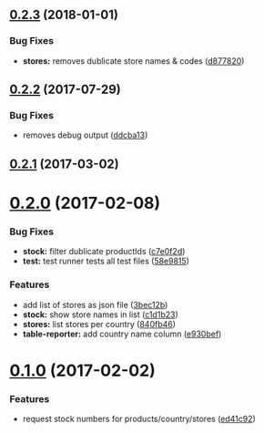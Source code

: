 <a name="0.2.3"></a>
## [0.2.3](https://github.com/Ephigenia/ikea-availability-checker/compare/v0.2.2...v0.2.3) (2018-01-01)


### Bug Fixes

* **stores:** removes dublicate store names & codes ([d877820](https://github.com/Ephigenia/ikea-availability-checker/commit/d877820))



<a name="0.2.2"></a>
## [0.2.2](https://github.com/Ephigenia/ikea-availability-checker/compare/v0.2.1...v0.2.2) (2017-07-29)


### Bug Fixes

* removes debug output ([ddcba13](https://github.com/Ephigenia/ikea-availability-checker/commit/ddcba13))



<a name="0.2.1"></a>
## [0.2.1](https://github.com/Ephigenia/ikea-availability-checker/compare/v0.2.0...v0.2.1) (2017-03-02)



<a name="0.2.0"></a>
# [0.2.0](https://github.com/Ephigenia/ikea-availability-checker/compare/v0.1.0...v0.2.0) (2017-02-08)


### Bug Fixes

* **stock:** filter dublicate productIds ([c7e0f2d](https://github.com/Ephigenia/ikea-availability-checker/commit/c7e0f2d))
* **test:** test runner tests all test files ([58e9815](https://github.com/Ephigenia/ikea-availability-checker/commit/58e9815))


### Features

* add list of stores as json file ([3bec12b](https://github.com/Ephigenia/ikea-availability-checker/commit/3bec12b))
* **stock:** show store names in list ([c1d1b23](https://github.com/Ephigenia/ikea-availability-checker/commit/c1d1b23))
* **stores:** list stores per country ([840fb46](https://github.com/Ephigenia/ikea-availability-checker/commit/840fb46))
* **table-reporter:** add country name column ([e930bef](https://github.com/Ephigenia/ikea-availability-checker/commit/e930bef))



<a name="0.1.0"></a>
# [0.1.0](https://github.com/Ephigenia/ikea-availability-checker/compare/ed41c92...v0.1.0) (2017-02-02)


### Features

* request stock numbers for products/country/stores ([ed41c92](https://github.com/Ephigenia/ikea-availability-checker/commit/ed41c92))



